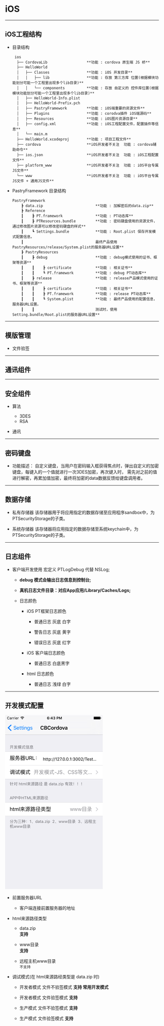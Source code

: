 # iOS

----
## iOS工程结构

  * 目录结构        

         ios
          ├── CordovaLib                  **功能 : cordova 原生端 JS 桥**
          ├── HelloWorld
          │   ├── Classes                 **功能 : iOS 开发目录**
          │   │   ├── lib                 **功能 : 存放 第三方库 位置(根据模块功能划分可能一个工程里出现多个lib目录)**
          │   │   └── components          **功能 : 存放 自定义的 控件库位置(根据模块功能划分可能一个工程里出现多个lib目录)**
          │   ├── HelloWorld-Info.plist
          │   ├── HelloWorld-Prefix.pch
          │   ├── PastryFramework         **功能 : iOS端重要的资源文件**
          │   ├── Plugins                 **功能 : corodva插件 iOS端源码**
          │   ├── Resources               **功能 : iOS图片资源目录**
          │   ├── config.xml              **功能 : iOS工程配置文件，配置插件等信息**
          │   └── main.m
          ├── HelloWorld.xcodeproj        **功能 : 项目工程文件**
          ├── cordova                     **iOS开发者不关注  功能 : cordova辅助命令**
          ├── ios.json                    **iOS开发者不关注  功能 : iOS工程配置文件**
          ├── platform_www                **iOS开发者不关注  功能 : iOS平台专属JS文件**
          └── www                         **iOS开发者不关注  功能 : iOS平台专属JS文件 + 通用JS文件**

  * PastryFramework 目录结构

        PastryFramework           
            ┣ data.zip                        **功能 : 加解密后的data.zip**
            ┣ Reference
            ┃    ┣ PT.framework               **功能 : PT动态库**
            ┃    ┣ PTResources.bundle         **功能 : 密码键盘使用的资源文件，通过修改图片资源可以修改密码键盘的样式**
            ┃    ┗ Settings.bundle            **功能 : Root.plist 保存开发模式配置信息。
            ┃                                 最终产品使用PastryResources/release/System.plist的服务器URL设置**
            ┣ PastryResources
            ┃    ┣ debug                      **功能 : debug模式使用的证书、框架等资源**
            ┃    ┃    ┣ certificate           **功能 : 相关证书**
            ┃    ┃    ┗ PT.framework          **功能 : debug PT动态库**
            ┃    ┣ release                    **功能 : release产品模式使用的证书、框架等资源**
            ┃    ┃    ┣ certificate           **功能 : 相关证书**
            ┃    ┃    ┣ PT.framework          **功能 : release PT动态库**
            ┃    ┃    ┗ System.plist          **功能 : 最终产品使用的配置信息，服务器URL设置。
            ┃    ┃                            测试时，使用Setting.bundle/Root.plist的服务器URL设置**

----
## 模版管理
  * 文件验签

----
## 通讯组件

----
## 安全组件
  * 算法
    * 3DES
    * RSA


  * 通讯

----
## 密码键盘
* 功能描述：
    自定义键盘，当用户在密码输入框获得焦点时，弹出自定义的加密键盘，每键入的一个值就进行一次3DES加密，再次键入时，
    需先对之前的值进行解密，再累加值加密，最终将加密的data数据反馈给键盘调用者。

----
## 数据存储
* 私有存储器
    该存储器用于将应用指定的数据存储至应用程序sandbox中，为PTSecurityStorage的子类。

* 系统存储器
    该存储器将应用指定的数据存储至系统keychain中，为PTSecurityStorage的子类。

----
## 日志组件

* 客户端开发使用 宏定义 PTLogDebug 代替 NSLog;

  * **debug 模式会输出日志信息到控制台;**

  * **真机日志文件目录：对应App应用/Library/Caches/Logs;**

  * 日志颜色

    * iOS PT框架日志颜色

      * 普通日志 灰底 白字

      * 警告日志 灰底 黄字

      * 错误日志 灰底 红字

    * iOS 客户端日志颜色

      * 普通日志 白底黑字

    * html 日志颜色

      * 普通日志 浅绿 白字

----
## 开发模式配置

![开发模式配置图](/pastry/images/ios/iosSetting.png)

* 前置服务器URL

  * 客户端连接前置服务器的地址


* html来源路径类型
  * data.zip        
    **支持**

  * www目录          
    **支持**

  * 远程主机www目录    
    `不支持`

* 调试模式(在 html来源路经类型是 data.zip 时)
  * 开发者模式 文件不验签模式
    **支持 常用开发模式**

  * 开发者模式 文件验签模式
    **支持**

  * 生产模式 文件不验签模式
    **支持**

  * 生产模式 文件验签模式
    **支持**
